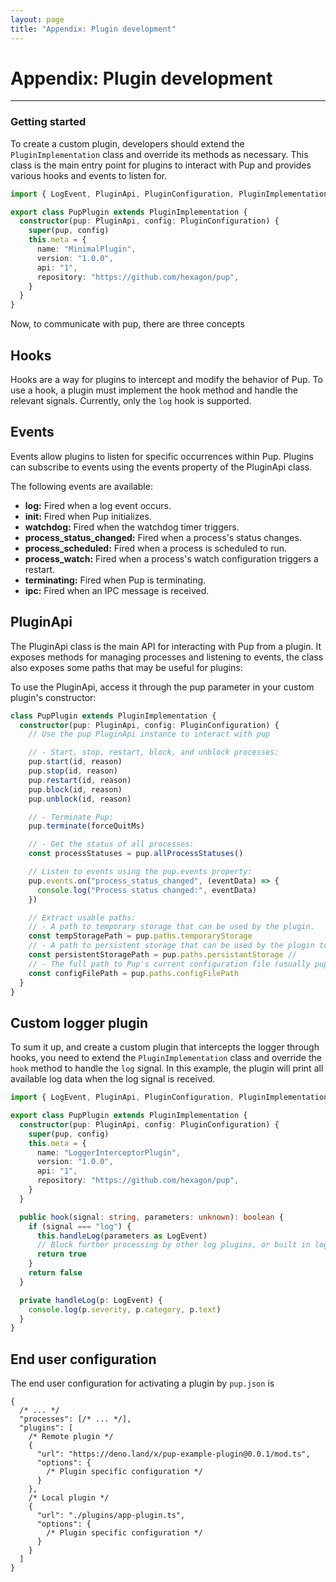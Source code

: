 ```yaml
---
layout: page
title: "Appendix: Plugin development"
---
```


# Appendix: Plugin development

---

### Getting started

To create a custom plugin, developers should extend the `PluginImplementation` class and override its methods as necessary. This class is the main entry point for plugins to interact with Pup and
provides various hooks and events to listen for.

```typescript
import { LogEvent, PluginApi, PluginConfiguration, PluginImplementation, PluginMetadata } from "https://deno.land/x/pup/mod.ts"

export class PupPlugin extends PluginImplementation {
  constructor(pup: PluginApi, config: PluginConfiguration) {
    super(pup, config)
    this.meta = {
      name: "MinimalPlugin",
      version: "1.0.0",
      api: "1",
      repository: "https://github.com/hexagon/pup",
    }
  }
}
```

Now, to communicate with pup, there are three concepts

## Hooks

Hooks are a way for plugins to intercept and modify the behavior of Pup. To use a hook, a plugin must implement the hook method and handle the relevant signals. Currently, only the `log` hook is
supported.

## Events

Events allow plugins to listen for specific occurrences within Pup. Plugins can subscribe to events using the events property of the PluginApi class.

The following events are available:

- **log:** Fired when a log event occurs.
- **init:** Fired when Pup initializes.
- **watchdog:** Fired when the watchdog timer triggers.
- **process_status_changed:** Fired when a process's status changes.
- **process_scheduled:** Fired when a process is scheduled to run.
- **process_watch:** Fired when a process's watch configuration triggers a restart.
- **terminating:** Fired when Pup is terminating.
- **ipc:** Fired when an IPC message is received.

## PluginApi

The PluginApi class is the main API for interacting with Pup from a plugin. It exposes methods for managing processes and listening to events, the class also exposes some paths that may be useful for
plugins:

To use the PluginApi, access it through the pup parameter in your custom plugin's constructor:

```ts
class PupPlugin extends PluginImplementation {
  constructor(pup: PluginApi, config: PluginConfiguration) {
    // Use the pup PluginApi instance to interact with pup

    // - Start, stop, restart, block, and unblock processes:
    pup.start(id, reason)
    pup.stop(id, reason)
    pup.restart(id, reason)
    pup.block(id, reason)
    pup.unblock(id, reason)

    // - Terminate Pup:
    pup.terminate(forceQuitMs)

    // - Get the status of all processes:
    const processStatuses = pup.allProcessStatuses()

    // Listen to events using the pup.events property:
    pup.events.on("process_status_changed", (eventData) => {
      console.log("Process status changed:", eventData)
    })

    // Extract usable paths:
    // - A path to temporary storage that can be used by the plugin.
    const tempStoragePath = pup.paths.temporaryStorage
    // - A path to persistent storage that can be used by the plugin to store data across Pup restarts.
    const persistentStoragePath = pup.paths.persistantStorage //
    // - The full path to Pup's current configuration file (usually pup.json).
    const configFilePath = pup.paths.configFilePath
  }
}
```

## Custom logger plugin

To sum it up, and create a custom plugin that intercepts the logger through hooks, you need to extend the `PluginImplementation` class and override the `hook` method to handle the `log` signal. In
this example, the plugin will print all available log data when the log signal is received.

```typescript
import { LogEvent, PluginApi, PluginConfiguration, PluginImplementation } from "https://deno.land/x/pup/mod.ts"

export class PupPlugin extends PluginImplementation {
  constructor(pup: PluginApi, config: PluginConfiguration) {
    super(pup, config)
    this.meta = {
      name: "LoggerInterceptorPlugin",
      version: "1.0.0",
      api: "1",
      repository: "https://github.com/hexagon/pup",
    }
  }

  public hook(signal: string, parameters: unknown): boolean {
    if (signal === "log") {
      this.handleLog(parameters as LogEvent)
      // Block further processing by other log plugins, or built in logger
      return true
    }
    return false
  }

  private handleLog(p: LogEvent) {
    console.log(p.severity, p.category, p.text)
  }
}
```

## End user configuration

The end user configuration for activating a plugin by `pup.json` is

```jsonc
{
  /* ... */
  "processes": [/* ... */],
  "plugins": [
    /* Remote plugin */
    {
      "url": "https://deno.land/x/pup-example-plugin@0.0.1/mod.ts",
      "options": {
        /* Plugin specific configuration */
      }
    },
    /* Local plugin */
    {
      "url": "./plugins/app-plugin.ts",
      "options": {
        /* Plugin specific configuration */
      }
    }
  ]
}
```

